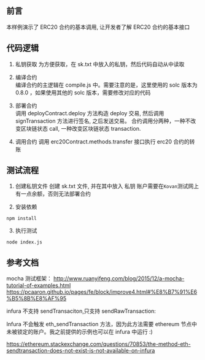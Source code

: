 ## 前言

本样例演示了 ERC20 合约的基本调用, 让开发者了解 ERC20 合约的基本接口

## 代码逻辑

1. 私钥获取
   为方便获取，在 sk.txt 中放入的私钥，然后代码自动从中读取

2. 编译合约  
   编译合约的主逻辑在 compile.js 中。需要注意的是，这里使用的 solc 版本为 0.8.0 ，如果使用其他的 solc 版本，需要修改对应的代码

3. 部署合约  
   调用 deployContract.deploy 方法构造 deploy 交易, 然后调用 signTransaction 方法进行签名, 之后发送交易。
   合约调用分两种，一种不改变区块链状态 call, 一种改变区块链状态 transaction.

4. 调用合约
   调用 erc20Contract.methods.transfer 接口执行 erc20 合约的转账

## 测试流程

1. 创建私钥文件
创建 sk.txt 文件, 并在其中放入 私钥
账户需要在`Kovan`测试网上有一点余额，否则无法部署合约

2. 安装依赖

```
npm install
```

3. 执行测试

```
node index.js
```

## 参考文档

mocha 测试框架：
http://www.ruanyifeng.com/blog/2015/12/a-mocha-tutorial-of-examples.html
https://pcaaron.github.io/pages/fe/block/improve4.html#%E8%B7%91%E6%B5%8B%E8%AF%95

infura 不支持 sendTransaciton,只支持 sendRawTransaction:

Infura 不会触发 eth_sendTransaction 方法，因为此方法需要 ethereum 节点中未被锁定的账户。我之前提供的示例也可以在 infura 中运行 :)

https://ethereum.stackexchange.com/questions/70853/the-method-eth-sendtransaction-does-not-exist-is-not-available-on-infura
